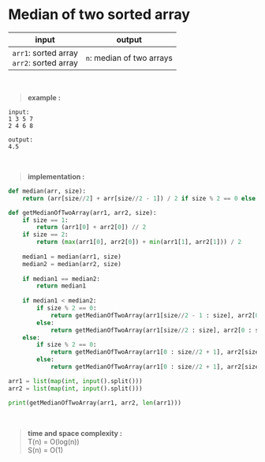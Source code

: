 # Median of two sorted array

| input | output |
| --- | --- |
| `arr1`: sorted array <br> `arr2`: sorted array | `n`: median of two arrays |

<br>

> **example :**

```
input:
1 3 5 7
2 4 6 8

output:
4.5
```

<br>

> **implementation :**

```python
def median(arr, size):
    return (arr[size//2] + arr[size//2 - 1]) / 2 if size % 2 == 0 else arr[size//2]

def getMedianOfTwoArray(arr1, arr2, size):
    if size == 1:
        return (arr1[0] + arr2[0]) // 2
    if size == 2:
        return (max(arr1[0], arr2[0]) + min(arr1[1], arr2[1])) / 2
    
    median1 = median(arr1, size)
    median2 = median(arr2, size)
    
    if median1 == median2:
        return median1
    
    if median1 < median2:
        if size % 2 == 0:
            return getMedianOfTwoArray(arr1[size//2 - 1 : size], arr2[0 : size//2 + 1], size//2 + 1)
        else:
            return getMedianOfTwoArray(arr1[size//2 : size], arr2[0 : size//2 + 1], size//2 + 1)
    else:
        if size % 2 == 0:
            return getMedianOfTwoArray(arr1[0 : size//2 + 1], arr2[size//2 - 1 : size], size//2 + 1)
        else:
            return getMedianOfTwoArray(arr1[0 : size//2 + 1], arr2[size//2 : size], size//2 + 1)

arr1 = list(map(int, input().split()))
arr2 = list(map(int, input().split()))

print(getMedianOfTwoArray(arr1, arr2, len(arr1)))
```

<br>

> **time and space complexity :**
<br> T(n) = O(log(n))
<br> S(n) = O(1)